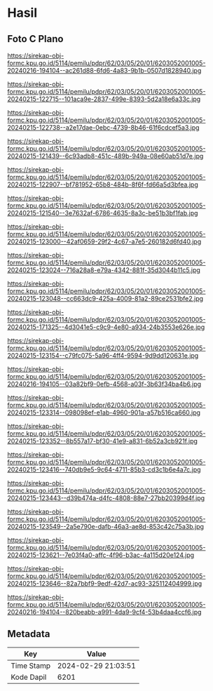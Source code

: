 # Hasil

## Foto C Plano

https://sirekap-obj-formc.kpu.go.id/5114/pemilu/pdpr/62/03/05/20/01/6203052001005-20240216-194104--ac261d88-6fd6-4a83-9b1b-0507d1828940.jpg

https://sirekap-obj-formc.kpu.go.id/5114/pemilu/pdpr/62/03/05/20/01/6203052001005-20240215-122715--101aca9e-2837-499e-8393-5d2a18e6a33c.jpg

https://sirekap-obj-formc.kpu.go.id/5114/pemilu/pdpr/62/03/05/20/01/6203052001005-20240215-122738--a2e17dae-0ebc-4739-8b46-61f6cdcef5a3.jpg

https://sirekap-obj-formc.kpu.go.id/5114/pemilu/pdpr/62/03/05/20/01/6203052001005-20240215-121439--6c93adb8-451c-489b-949a-08e60ab51d7e.jpg

https://sirekap-obj-formc.kpu.go.id/5114/pemilu/pdpr/62/03/05/20/01/6203052001005-20240215-122907--bf781952-65b8-484b-8f6f-fd66a5d3bfea.jpg

https://sirekap-obj-formc.kpu.go.id/5114/pemilu/pdpr/62/03/05/20/01/6203052001005-20240215-121540--3e7632af-6786-4635-8a3c-be51b3bf1fab.jpg

https://sirekap-obj-formc.kpu.go.id/5114/pemilu/pdpr/62/03/05/20/01/6203052001005-20240215-123000--42af0659-29f2-4c67-a7e5-260182d6fd40.jpg

https://sirekap-obj-formc.kpu.go.id/5114/pemilu/pdpr/62/03/05/20/01/6203052001005-20240215-123024--716a28a8-e79a-4342-881f-35d3044b11c5.jpg

https://sirekap-obj-formc.kpu.go.id/5114/pemilu/pdpr/62/03/05/20/01/6203052001005-20240215-123048--cc663dc9-425a-4009-81a2-89ce2531bfe2.jpg

https://sirekap-obj-formc.kpu.go.id/5114/pemilu/pdpr/62/03/05/20/01/6203052001005-20240215-171325--4d3041e5-c9c9-4e80-a934-24b3553e626e.jpg

https://sirekap-obj-formc.kpu.go.id/5114/pemilu/pdpr/62/03/05/20/01/6203052001005-20240215-123154--c79fc075-5a96-4ff4-9594-9d9dd120631e.jpg

https://sirekap-obj-formc.kpu.go.id/5114/pemilu/pdpr/62/03/05/20/01/6203052001005-20240216-194105--03a82bf9-0efb-4568-a03f-3b63f34ba4b6.jpg

https://sirekap-obj-formc.kpu.go.id/5114/pemilu/pdpr/62/03/05/20/01/6203052001005-20240215-123314--098098ef-e1ab-4960-901a-a57b516ca660.jpg

https://sirekap-obj-formc.kpu.go.id/5114/pemilu/pdpr/62/03/05/20/01/6203052001005-20240215-123352--8b557a17-bf30-41e9-a831-6b52a3cb921f.jpg

https://sirekap-obj-formc.kpu.go.id/5114/pemilu/pdpr/62/03/05/20/01/6203052001005-20240215-123416--740db9e5-9c64-4711-85b3-cd3c1b6e4a7c.jpg

https://sirekap-obj-formc.kpu.go.id/5114/pemilu/pdpr/62/03/05/20/01/6203052001005-20240215-123443--d39b474a-d4fc-4808-88e7-27bb20399d4f.jpg

https://sirekap-obj-formc.kpu.go.id/5114/pemilu/pdpr/62/03/05/20/01/6203052001005-20240215-123549--2a5e790e-dafb-46a3-ae8d-853c42c75a3b.jpg

https://sirekap-obj-formc.kpu.go.id/5114/pemilu/pdpr/62/03/05/20/01/6203052001005-20240215-123621--7e03f4a0-affc-4f96-b3ac-4a115d20e124.jpg

https://sirekap-obj-formc.kpu.go.id/5114/pemilu/pdpr/62/03/05/20/01/6203052001005-20240215-123646--82a7bbf9-9edf-42d7-ac93-325112404999.jpg

https://sirekap-obj-formc.kpu.go.id/5114/pemilu/pdpr/62/03/05/20/01/6203052001005-20240216-194104--820beabb-a991-4da9-9cf4-53b4daa4ccf6.jpg


## Metadata

| Key        | Value               |
| ---------- | ------------------- |
| Time Stamp | 2024-02-29 21:03:51 |
| Kode Dapil | 6201                |



